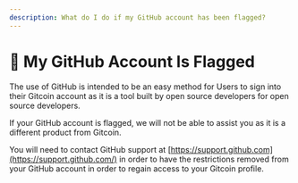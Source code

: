 ```yaml
---
description: What do I do if my GitHub account has been flagged?
---
```


# 🤨 My GitHub Account Is Flagged

The use of GitHub is intended to be an easy method for Users to sign into their Gitcoin account as it is a tool built by open source developers for open source developers.

If your GitHub account is flagged, we will not be able to assist you as it is a different product from Gitcoin.

You will need to contact GitHub support at [https://support.github.com](https://support.github.com/) in order to have the restrictions removed from your GitHub account in order to regain access to your Gitcoin profile.
